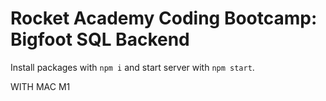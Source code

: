 # Rocket Academy Coding Bootcamp: Bigfoot SQL Backend

Install packages with `npm i` and start server with `npm start`.

WITH MAC M1
